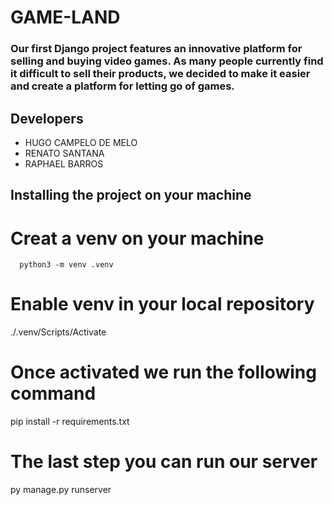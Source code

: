 # GAME-LAND #

### Our first Django project features an innovative platform for selling and buying video games. As many people currently find it difficult to sell their products, we decided to make it easier and create a platform for letting go of games.  ###

## Developers ##

* HUGO CAMPELO DE MELO 
* RENATO SANTANA
* RAPHAEL BARROS

## Installing the project on your machine ##

 # Creat a venv on your machine # 
      python3 -m venv .venv
      
 # Enable venv in your local repository # 
  ./.venv/Scripts/Activate

 # Once activated we run the following command # 
  pip install -r requirements.txt
  
 # The last step you can run our server # 
  py manage.py runserver
